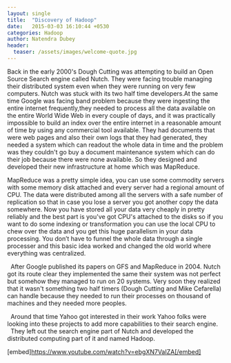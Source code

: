 ```yaml
---
layout: single
title:  "Discovery of Hadoop"
date:   2015-03-03 16:10:44 +0530
categories: Hadoop
author: Natendra Dubey
header:
  teaser: /assets/images/welcome-quote.jpg
---
```


Back in the early 2000's Dough Cutting was attempting to build an Open Source Search engine called Nutch. They were facing trouble managing their distributed system even when they were running on very few computers. Nutch was stuck with its two half time developers.At the same time Google was facing band problem because they were ingesting the entire internet frequently,they needed to process all the data available on the entire World Wide Web in every couple of days, and it was practically impossible to build an index over the entire internet in a reasonable amount of time by using any commercial tool available. They had documents that were web pages and also their own logs that they had generated, they needed a system which can readout the whole data in time and the problem was they couldn't go buy a document maintenance system which can do their job because there were none available. So they designed and developed their new infrastructure at home which was MapReduce.


MapReduce was a pretty simple idea, you can use some commodity servers with some memory disk attached and every server had a regional amount of CPU. The data were distributed among all the servers with a safe number of replication so that in case you lose a server you got another copy the data somewhere. Now you have stored all your data very cheaply in pretty reliably and the best part is you've got CPU's attached to the disks so if you want to do some indexing or transformation you can use the local CPU to chew over the data and you get this huge parallelism in your data processing. You don’t have to funnel the whole data through a single processer and this basic idea worked and changed the old world where everything was centralized.

 
After Google published its papers on GFS and MapReduce in 2004. Nutch got its route clear they implemented the same their system was not perfect but somehow they managed to run on 20 systems. Very soon they realized that it wasn't something two half timers (Dough Cutting and Mike Cefarella) can handle because they needed to run their processes on thousand of machines and they needed more peoples.

 
Around that time Yahoo got interested in their work Yahoo folks were looking into these projects to add more capabilities to their search engine.   They left out the search engine part of Nutch and developed the distributed computing part of it and named Hadoop.


[embed]https://www.youtube.com/watch?v=ebgXN7VaIZA[/embed]